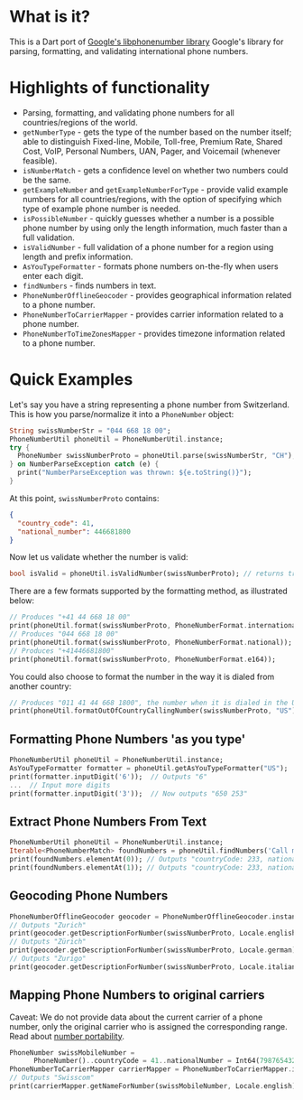 # What is it?

This is a Dart port of [Google's libphonenumber library](https://github.com/google/libphonenumber)
Google's library for parsing, formatting, and validating international phone numbers.

# Highlights of functionality

*   Parsing, formatting, and validating phone numbers for all countries/regions
    of the world.
*   `getNumberType` - gets the type of the number based on the number itself;
    able to distinguish Fixed-line, Mobile, Toll-free, Premium Rate, Shared
    Cost, VoIP, Personal Numbers, UAN, Pager, and Voicemail (whenever feasible).
*   `isNumberMatch` - gets a confidence level on whether two numbers could be
    the same.
*   `getExampleNumber` and `getExampleNumberForType` - provide valid example
    numbers for all countries/regions, with the option of specifying which type
    of example phone number is needed.
*   `isPossibleNumber` - quickly guesses whether a number is a possible
    phone number by using only the length information, much faster than a full
    validation.
*   `isValidNumber` - full validation of a phone number for a region using
    length and prefix information.
*   `AsYouTypeFormatter` - formats phone numbers on-the-fly when users enter
    each digit.
*   `findNumbers` - finds numbers in text.
*   `PhoneNumberOfflineGeocoder` - provides geographical information related to
    a phone number.
*   `PhoneNumberToCarrierMapper` - provides carrier information related to a
    phone number.
*   `PhoneNumberToTimeZonesMapper` - provides timezone information related to a
    phone number.

# Quick Examples

Let's say you have a string representing a phone number from Switzerland. This
is how you parse/normalize it into a `PhoneNumber` object:

```dart
String swissNumberStr = "044 668 18 00";
PhoneNumberUtil phoneUtil = PhoneNumberUtil.instance;
try {
  PhoneNumber swissNumberProto = phoneUtil.parse(swissNumberStr, "CH");
} on NumberParseException catch (e) {
  print("NumberParseException was thrown: ${e.toString()}");
}
```

At this point, `swissNumberProto` contains:

```json
{
  "country_code": 41,
  "national_number": 446681800
}
```

Now let us validate whether the number is valid:

```dart
bool isValid = phoneUtil.isValidNumber(swissNumberProto); // returns true
```

There are a few formats supported by the formatting method, as illustrated
below:

```dart
// Produces "+41 44 668 18 00"
print(phoneUtil.format(swissNumberProto, PhoneNumberFormat.international));
// Produces "044 668 18 00"
print(phoneUtil.format(swissNumberProto, PhoneNumberFormat.national));
// Produces "+41446681800"
print(phoneUtil.format(swissNumberProto, PhoneNumberFormat.e164));
```

You could also choose to format the number in the way it is dialed from another
country:

```dart
// Produces "011 41 44 668 1800", the number when it is dialed in the United States.
print(phoneUtil.formatOutOfCountryCallingNumber(swissNumberProto, "US"));
```

## Formatting Phone Numbers 'as you type'

```dart
PhoneNumberUtil phoneUtil = PhoneNumberUtil.instance;
AsYouTypeFormatter formatter = phoneUtil.getAsYouTypeFormatter("US");
print(formatter.inputDigit('6'));  // Outputs "6"
...  // Input more digits
print(formatter.inputDigit('3'));  // Now outputs "650 253"
```

## Extract Phone Numbers From Text

```dart
PhoneNumberUtil phoneUtil = PhoneNumberUtil.instance;
Iterable<PhoneNumberMatch> foundNumbers = phoneUtil.findNumbers('Call me on 0241234567/0201234568', 'GH');
print(foundNumbers.elementAt(0)); // Outputs "countryCode: 233, nationalNumber: 241234567"
print(foundNumbers.elementAt(1)); // Outputs "countryCode: 233, nationalNumber: 201234568"
```

## Geocoding Phone Numbers

```dart
PhoneNumberOfflineGeocoder geocoder = PhoneNumberOfflineGeocoder.instance;
// Outputs "Zurich"
print(geocoder.getDescriptionForNumber(swissNumberProto, Locale.english));
// Outputs "Zürich"
print(geocoder.getDescriptionForNumber(swissNumberProto, Locale.german));
// Outputs "Zurigo"
print(geocoder.getDescriptionForNumber(swissNumberProto, Locale.italian));
```

## Mapping Phone Numbers to original carriers

Caveat: We do not provide data about the current carrier of a phone number, only
the original carrier who is assigned the corresponding range. Read about [number
portability](FAQ.md#what-is-mobile-number-portability).

```dart
PhoneNumber swissMobileNumber =
      PhoneNumber()..countryCode = 41..nationalNumber = Int64(798765432);
PhoneNumberToCarrierMapper carrierMapper = PhoneNumberToCarrierMapper.instance;
// Outputs "Swisscom"
print(carrierMapper.getNameForNumber(swissMobileNumber, Locale.english));
```